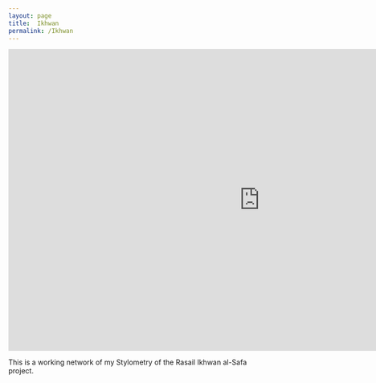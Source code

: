 ```yaml
---
layout: page
title:  Ikhwan
permalink: /Ikhwan
---
```

<iframe
  width="1000"
  height="600"
  src="https://ouestware.gitlab.io/retina/beta/#/embed/?url=https%3A%2F%2Fgist.githubusercontent.com%2Faslishah%2Ff530aba267b762a26fd762247d9abcee%2Fraw%2F23e8df24a3e02ec9242321df23ec997c72c6f6ac%2Fnewprojecttestikhwan.gexf&c=m-s&s=ei&sa[]=clo&sa[]=h&sa[]=b&sa[]=co&sa[]=ei&sa[]=r&ca[]=d-s&ca[]=w-s&ca[]=ec-s&ca[]=m-s&ca[]=s-s&ca[]=clu-s&ca[]=t-s&ca[]=d-n&ca[]=w-n&ca[]=t-n&fa=ec-n&nr=1.107&lt=6.821&ls=5&le=17"
  frameBorder="0"
  title="Retina"
  allowFullScreen
></iframe>

This is a working network of my Stylometry of the Rasail Ikhwan al-Safa project. 
